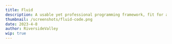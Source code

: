 ```yaml
---
title: Fluid
description: A usable yet professional programming framework, fit for any developer. Fluid is an easy language to learn targeting at all developers across the world. Due to it's Python and C architecture, it can process normal Python code, heaven for any developer.
thumbnail: /screenshots/fluid-code.png
date: 2023-4-8
author: RiversideValley
wip: true
---
```



